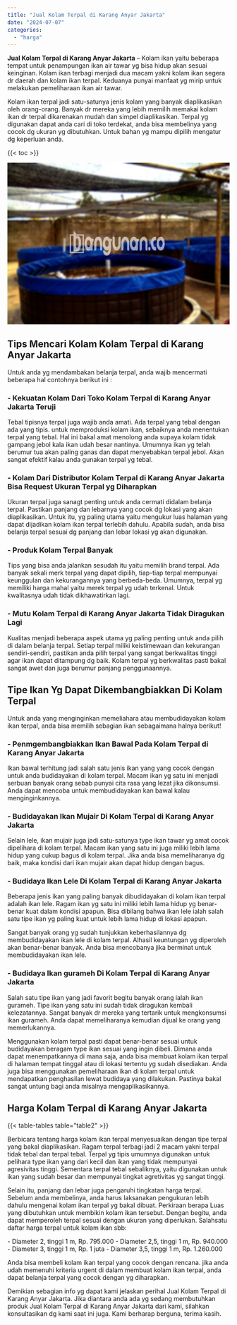 ```yaml
---
title: "Jual Kolam Terpal di Karang Anyar Jakarta"
date: "2024-07-07"
categories: 
  - "harga"
---
```


**Jual Kolam Terpal di Karang Anyar Jakarta** – Kolam ikan yaitu beberapa tempat untuk penampungan ikan air tawar yg bisa hidup akan sesuai keinginan. Kolam ikan terbagi menjadi dua macam yakni kolam ikan segera dr daerah dan kolam ikan terpal. Keduanya punyai manfaat yg mirip untuk melakukan pemeliharaan ikan air tawar.

Kolam ikan terpal jadi satu-satunya jenis kolam yang banyak diaplikasikan oleh orang-orang. Banyak dr mereka yang lebih memilih memakai kolam ikan dr terpal dikarenakan mudah dan simpel diaplikasikan. Terpal yg digunakan dapat anda cari di toko terdekat, anda bisa membelinya yang cocok dg ukuran yg dibutuhkan. Untuk bahan yg mampu dipilih mengatur dg keperluan anda.

{{< toc >}}

![Jual Kolam Terpal di Karang Anyar Jakarta](/images/jual-kolam-terpal-34.png)

## Tips Mencari Kolam Kolam Terpal di Karang Anyar Jakarta

Untuk anda yg mendambakan belanja terpal, anda wajib mencermati beberapa hal contohnya berikut ini :

### \- Kekuatan Kolam Dari Toko Kolam Terpal di Karang Anyar Jakarta Teruji

Tebal tipisnya terpal juga wajib anda amati. Ada terpal yang tebal dengan ada yang tipis. untuk memproduksi kolam ikan, sebaiknya anda menentukan terpal yang tebal. Hal ini bakal amat menolong anda supaya kolam tidak gampang jebol kala ikan udah besar nantinya. Umumnya ikan yg telah berumur tua akan paling ganas dan dapat menyebabkan terpal jebol. Akan sangat efektif kalau anda gunakan terpal yg tebal.

### \- Kolam Dari Distributor Kolam Terpal di Karang Anyar Jakarta Bisa Request Ukuran Terpal yg Diharapkan

Ukuran terpal juga sanagt penting untuk anda cermati didalam belanja terpal. Pastikan panjang dan lebarnya yang cocok dg lokasi yang akan diaplikasikan. Untuk itu, yg paling utama yaitu mengukur luas halaman yang dapat dijadikan kolam ikan terpal terlebih dahulu. Apabila sudah, anda bisa belanja terpal sesuai dg panjang dan lebar lokasi yg akan digunakan.

### \- Produk Kolam Terpal Banyak

Tips yang bisa anda jalankan sesudah itu yaitu memilih brand terpal. Ada banyak sekali merk terpal yang dapat dipilih, tiap-tiap terpal mempunyai keunggulan dan kekurangannya yang berbeda-beda. Umumnya, terpal yg memiliki harga mahal yaitu merek terpal yg udah terkenal. Untuk kwalitasnya udah tidak dikhawatirkan lagi.

### \- Mutu Kolam Terpal di Karang Anyar Jakarta Tidak Diragukan Lagi

Kualitas menjadi beberapa aspek utama yg paling penting untuk anda pilih di dalam belanja terpal. Setiap terpal miliki keistimewaan dan kekurangan sendiri-sendiri, pastikan anda pilih terpal yang sangat berkwalitas tinggi agar ikan dapat ditampung dg baik. Kolam terpal yg berkwalitas pasti bakal sangat awet dan juga berumur panjang penggunaannya.

## Tipe Ikan Yg Dapat Dikembangbiakkan Di Kolam Terpal

Untuk anda yang menginginkan memeliahara atau membudidayakan kolam ikan terpal, anda bisa memilih sebagian ikan sebagaimana halnya berikut!

### \- Penmgembangbiakkan Ikan Bawal Pada Kolam Terpal di Karang Anyar Jakarta

Ikan bawal terhitung jadi salah satu jenis ikan yang yang cocok dengan untuk anda budidayakan di kolam terpal. Macam ikan yg satu ini menjadi serbuan banyak orang sebab punyai cita rasa yang lezat jika dikonsumsi. Anda dapat mencoba untuk membudidayakan kan bawal kalau menginginkannya.

### \- Budidayakan Ikan Mujair Di Kolam Terpal di Karang Anyar Jakarta

Selain lele, ikan mujair juga jadi satu-satunya type ikan tawar yg amat cocok dipelihara di kolam terpal. Macam ikan yang satu ini juga miliki lebih lama hidup yang cukup bagus di kolam terpal. Jika anda bisa memeliharanya dg baik, maka kondisi dari ikan mujair akan dapat hidup dengan bagus.

### \- Budidaya Ikan Lele Di Kolam Terpal di Karang Anyar Jakarta

Beberapa jenis ikan yang paling banyak dibudidayakan di kolam ikan terpal adalah ikan lele. Ragam ikan yg satu ini miliki lebih lama hidup yg benar-benar kuat dalam kondisi apapun. Bisa dibilang bahwa ikan lele ialah salah satu tipe ikan yg paling kuat untuk lebih lama hidup di lokasi apapun.

Sangat banyak orang yg sudah tunjukkan keberhasilannya dg membudidayakan ikan lele di kolam terpal. Alhasil keuntungan yg diperoleh akan benar-benar banyak. Anda bisa mencobanya jika berminat untuk membudidayakan ikan lele.

### \- Budidaya Ikan gurameh Di Kolam Terpal di Karang Anyar Jakarta

Salah satu tipe ikan yang jadi favorit begitu banyak orang ialah ikan gurameh. Tipe ikan yang satu ini sudah tidak diragukan kembali kelezatannya. Sangat banyak dr mereka yang tertarik untuk mengkonsumsi ikan gurameh. Anda dapat memeliharanya kemudian dijual ke orang yang memerlukannya.

Menggunakan kolam terpal pasti dapat benar-benar sesuai untuk budidayakan beragam type ikan sesuai yang ingin dibeli. Dimana anda dapat menempatkannya di mana saja, anda bisa membuat kolam ikan terpal di halaman tempat tinggal atau di lokasi tertentu yg sudah disediakan. Anda juga bisa menggunakan pemeliharaan ikan di kolam terpal untuk mendapatkan penghasilan lewat budidaya yang dilakukan. Pastinya bakal sangat untung bagi anda misalnya mengaplikasikannya.

## Harga Kolam Terpal di Karang Anyar Jakarta

{{< table-tables table="table2" >}}

Berbicara tentang harga kolam ikan terpal menyesuaikan dengan tipe terpal yang bakal diaplikasikan. Ragam terpal terbagi jadi 2 macam yakni terpal tidak tebal dan terpal tebal. Terpal yg tipis umumnya digunakan untuk pelihara type ikan yang dari kecil dan ikan yang tidak mempunyai agresivitas tinggi. Sementara terpal tebal sebaliknya, yaitu digunakan untuk ikan yang sudah besar dan mempunyai tingkat agretivitas yg sangat tinggi.

Selain itu, panjang dan lebar juga pengaruhi tingkatan harga terpal. Sebelum anda membelinya, anda harus laksanakan pengukuran lebih dahulu mengenai kolam ikan terpal yg bakal dibuat. Perkiraan berapa Luas yang dibutuhkan untuk membikin kolam ikan tersebut. Dengan begitu, anda dapat memperoleh terpal sesuai dengan ukuran yang diperlukan. Salahsatu daftar harga terpal untuk kolam ikan sbb:

\- Diameter 2, tinggi 1 m, Rp. 795.000 - Diameter 2,5, tinggi 1 m, Rp. 940.000 - Diameter 3, tinggi 1 m, Rp. 1 juta - Diameter 3,5, tinggi 1 m, Rp. 1.260.000

Anda bisa membeli kolam ikan terpal yang cocok dengan rencana. jika anda udah memenuhi kriteria urgent di dalam membuat kolam ikan terpal, anda dapat belanja terpal yang cocok dengan yg diharapkan.

Demikian sebagian info yg dapat kami jelaskan perihal Jual Kolam Terpal di Karang Anyar Jakarta. Jika diantara anda ada yg sedang membutuhkan produk Jual Kolam Terpal di Karang Anyar Jakarta dari kami, silahkan konsultasikan dg kami saat ini juga. Kami berharap berguna, terima kasih.
